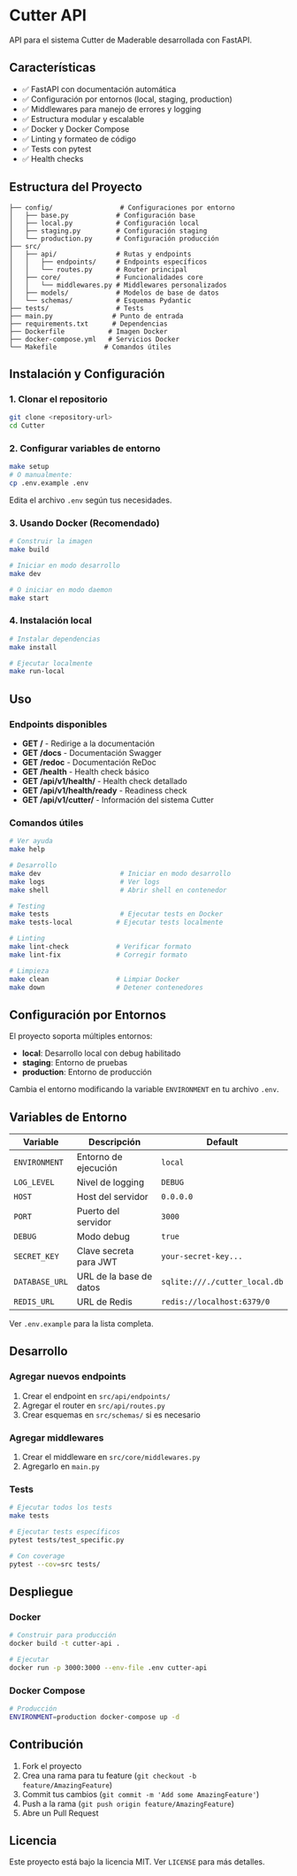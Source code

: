 # Cutter API

API para el sistema Cutter de Maderable desarrollada con FastAPI.

## Características

- ✅ FastAPI con documentación automática
- ✅ Configuración por entornos (local, staging, production)
- ✅ Middlewares para manejo de errores y logging
- ✅ Estructura modular y escalable
- ✅ Docker y Docker Compose
- ✅ Linting y formateo de código
- ✅ Tests con pytest
- ✅ Health checks

## Estructura del Proyecto

```
├── config/                 # Configuraciones por entorno
│   ├── base.py            # Configuración base
│   ├── local.py           # Configuración local
│   ├── staging.py         # Configuración staging
│   └── production.py      # Configuración producción
├── src/
│   ├── api/               # Rutas y endpoints
│   │   ├── endpoints/     # Endpoints específicos
│   │   └── routes.py      # Router principal
│   ├── core/              # Funcionalidades core
│   │   └── middlewares.py # Middlewares personalizados
│   ├── models/            # Modelos de base de datos
│   └── schemas/           # Esquemas Pydantic
├── tests/                 # Tests
├── main.py               # Punto de entrada
├── requirements.txt      # Dependencias
├── Dockerfile           # Imagen Docker
├── docker-compose.yml   # Servicios Docker
└── Makefile            # Comandos útiles
```

## Instalación y Configuración

### 1. Clonar el repositorio

```bash
git clone <repository-url>
cd Cutter
```

### 2. Configurar variables de entorno

```bash
make setup
# O manualmente:
cp .env.example .env
```

Edita el archivo `.env` según tus necesidades.

### 3. Usando Docker (Recomendado)

```bash
# Construir la imagen
make build

# Iniciar en modo desarrollo
make dev

# O iniciar en modo daemon
make start
```

### 4. Instalación local

```bash
# Instalar dependencias
make install

# Ejecutar localmente
make run-local
```

## Uso

### Endpoints disponibles

- **GET /** - Redirige a la documentación
- **GET /docs** - Documentación Swagger
- **GET /redoc** - Documentación ReDoc
- **GET /health** - Health check básico
- **GET /api/v1/health/** - Health check detallado
- **GET /api/v1/health/ready** - Readiness check
- **GET /api/v1/cutter/** - Información del sistema Cutter

### Comandos útiles

```bash
# Ver ayuda
make help

# Desarrollo
make dev                    # Iniciar en modo desarrollo
make logs                   # Ver logs
make shell                  # Abrir shell en contenedor

# Testing
make tests                  # Ejecutar tests en Docker
make tests-local           # Ejecutar tests localmente

# Linting
make lint-check            # Verificar formato
make lint-fix              # Corregir formato

# Limpieza
make clean                 # Limpiar Docker
make down                  # Detener contenedores
```

## Configuración por Entornos

El proyecto soporta múltiples entornos:

- **local**: Desarrollo local con debug habilitado
- **staging**: Entorno de pruebas
- **production**: Entorno de producción

Cambia el entorno modificando la variable `ENVIRONMENT` en tu archivo `.env`.

## Variables de Entorno

| Variable | Descripción | Default |
|----------|-------------|---------|
| `ENVIRONMENT` | Entorno de ejecución | `local` |
| `LOG_LEVEL` | Nivel de logging | `DEBUG` |
| `HOST` | Host del servidor | `0.0.0.0` |
| `PORT` | Puerto del servidor | `3000` |
| `DEBUG` | Modo debug | `true` |
| `SECRET_KEY` | Clave secreta para JWT | `your-secret-key...` |
| `DATABASE_URL` | URL de la base de datos | `sqlite:///./cutter_local.db` |
| `REDIS_URL` | URL de Redis | `redis://localhost:6379/0` |

Ver `.env.example` para la lista completa.

## Desarrollo

### Agregar nuevos endpoints

1. Crear el endpoint en `src/api/endpoints/`
2. Agregar el router en `src/api/routes.py`
3. Crear esquemas en `src/schemas/` si es necesario

### Agregar middlewares

1. Crear el middleware en `src/core/middlewares.py`
2. Agregarlo en `main.py`

### Tests

```bash
# Ejecutar todos los tests
make tests

# Ejecutar tests específicos
pytest tests/test_specific.py

# Con coverage
pytest --cov=src tests/
```

## Despliegue

### Docker

```bash
# Construir para producción
docker build -t cutter-api .

# Ejecutar
docker run -p 3000:3000 --env-file .env cutter-api
```

### Docker Compose

```bash
# Producción
ENVIRONMENT=production docker-compose up -d
```

## Contribución

1. Fork el proyecto
2. Crea una rama para tu feature (`git checkout -b feature/AmazingFeature`)
3. Commit tus cambios (`git commit -m 'Add some AmazingFeature'`)
4. Push a la rama (`git push origin feature/AmazingFeature`)
5. Abre un Pull Request

## Licencia

Este proyecto está bajo la licencia MIT. Ver `LICENSE` para más detalles.